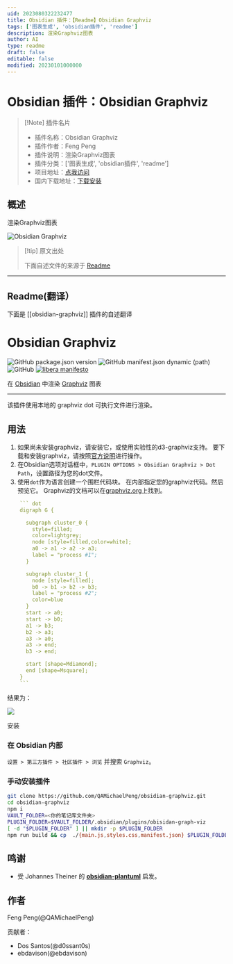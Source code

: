 ```yaml
---
uid: 2023080322232477
title: Obsidian 插件：【Readme】Obsidian Graphviz
tags: ['图表生成', 'obsidian插件', 'readme']
description: 渲染Graphviz图表
author: AI
type: readme
draft: false
editable: false
modified: 20230101000000
---
```


# Obsidian 插件：Obsidian Graphviz

> [!Note] 插件名片
> - 插件名称：Obsidian Graphviz
> - 插件作者：Feng Peng
> - 插件说明：渲染Graphviz图表
> - 插件分类：['图表生成', 'obsidian插件', 'readme']
> - 项目地址：[点我访问](https://github.com/QAMichaelPeng/obsidian-graphviz)
> - 国内下载地址：[下载安装](https://pkmer.cn/products/plugin/pluginMarket/?obsidian-graphviz)

## 概述

渲染Graphviz图表

![Obsidian Graphviz](https://cdn.pkmer.cn/covers/obsidian-graphviz.png!pkmer)

> [!tip] 原文出处
> 
>下面自述文件的来源于 [Readme](https://ghproxy.net/https://raw.githubusercontent.com/QAMichaelPeng/obsidian-graphviz/main/README.md)
> 

---

## Readme(翻译）

下面是 [[obsidian-graphviz]] 插件的自述翻译


# Obsidian Graphviz

![GitHub package.json version](https://img.shields.io/github/package-json/v/QAMichaelPeng/obsidian-graphviz)
![GitHub manifest.json dynamic (path)](https://img.shields.io/github/manifest-json/minAppVersion/QAMichaelPeng/obsidian-graphviz?label=lowest%20supported%20app%20version)
![GitHub](https://img.shields.io/github/license/QAMichaelPeng/obsidian-graphviz)
[![libera manifesto](https://img.shields.io/badge/libera-manifesto-lightgrey.svg)](https://liberamanifesto.com)

在 [Obsidian](https://obsidian.md) 中渲染 [Graphviz](https://graphviz.org/) 图表

---

该插件使用本地的 graphviz dot 可执行文件进行渲染。

## 用法
1. 如果尚未安装graphviz，请安装它，或使用实验性的d3-graphviz支持。
   要下载和安装graphviz，请按照[官方说明](https://graphviz.org/download/)进行操作。
1. 在Obsidian选项对话框中，`PLUGIN OPTIONS > Obsidian Graphviz > Dot Path`，设置路径为您的dot文件。
1. 使用`dot`作为语言创建一个围栏代码块。
   在内部指定您的graphviz代码。然后预览它。
   Graphviz的文档可以在[graphviz.org](https://graphviz.org/documentation/)上找到。

```yaml
    ``` dot
    digraph G {

      subgraph cluster_0 {
        style=filled;
        color=lightgrey;
        node [style=filled,color=white];
        a0 -> a1 -> a2 -> a3;
        label = "process #1";
      }

      subgraph cluster_1 {
        node [style=filled];
        b0 -> b1 -> b2 -> b3;
        label = "process #2";
        color=blue
      }
      start -> a0;
      start -> b0;
      a1 -> b3;
      b2 -> a3;
      a3 -> a0;
      a3 -> end;
      b3 -> end;

      start [shape=Mdiamond];
      end [shape=Msquare];
    }
    ```
```
结果为：

![](doc/asset/image/example.png)

安装

### 在 Obsidian 内部

`设置 > 第三方插件 > 社区插件 > 浏览` 并搜索 `Graphviz`。

### 手动安装插件
``` bash
git clone https://github.com/QAMichaelPeng/obsidian-graphviz.git
cd obsidian-graphviz
npm i
VAULT_FOLDER=<你的笔记库文件夹>
PLUGIN_FOLDER=$VAULT_FOLDER/.obsidian/plugins/obisidan-graph-viz
[ -d "$PLUGIN_FOLDER" ] || mkdir -p $PLUGIN_FOLDER
npm run build && cp  ./{main.js,styles.css,manifest.json} $PLUGIN_FOLDER
```

## 鸣谢
- 受 Johannes Theiner 的 **[obsidian-plantuml](https://github.com/joethei/obsidian-plantuml)** 启发。

## 作者
Feng Peng(@QAMichaelPeng)

贡献者：
- Dos Santos(@d0ssant0s)
- ebdavison(@ebdavison)



